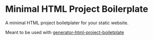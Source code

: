 # Minimal HTML Project Boilerplate

A minimal HTML project boiletplater for your static website.

Meant to be used with [generator-html-project-boiletplate]()
